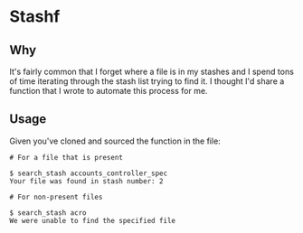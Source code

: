 # Stashf

## Why

It's fairly common that I forget where a file is in my stashes and I spend tons of time iterating through the stash list trying to find it. I thought I'd share a function that I wrote to automate this process for me.

## Usage

Given you've cloned and sourced the function in the file:

```
# For a file that is present
 
$ search_stash accounts_controller_spec
Your file was found in stash number: 2
 
# For non-present files
 
$ search_stash acro
We were unable to find the specified file
 ```

